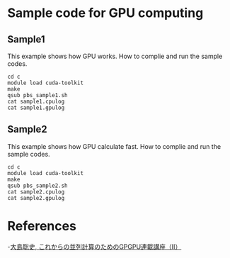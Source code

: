 # Sample code for GPU computing 

## Sample1
This example shows how GPU works.
How to complie and run the sample codes.

	cd c
	module load cuda-toolkit
	make
	qsub pbs_sample1.sh
	cat sample1.cpulog
	cat sample1.gpulog

## Sample2
This example shows how GPU calculate fast.
How to complie and run the sample codes.

	cd c
	module load cuda-toolkit
	make
	qsub pbs_sample2.sh
	cat sample2.cpulog
	cat sample2.gpulog


# References

-[大島聡史, これからの並列計算のためのGPGPU連載講座（II）](https://www.cc.u-tokyo.ac.jp/public/VOL12/No2/201003gpgpu.pdf)
